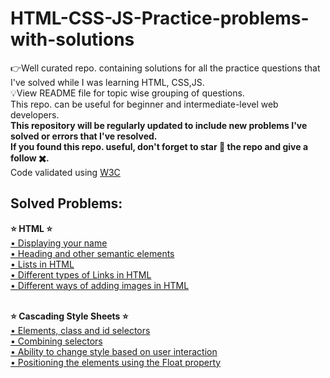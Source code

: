 # HTML-CSS-JS-Practice-problems-with-solutions
👉Well curated repo. containing solutions for all the practice questions that I've solved while I was learning HTML, CSS,JS.<br> 💡View README file for topic wise grouping of questions.<br> This repo. can be useful for beginner and intermediate-level web developers. <br><b>This repository will be regularly updated to include new problems I've solved or errors that I've resolved.<br>If you found this repo. useful, don't forget to star 🌟 the repo and give a follow ✖️.</b><br>Code validated using <a href="https://validator.w3.org/nu/#textarea">W3C</a><br>


<h2>Solved Problems:</h2>
<a><strong>⭐ HTML ⭐</strong></a><br>
<a href="https://github.com/Vishruthh/HTML-CSS-JS-Practice-problems-with-solutions/blob/main/name.html">
    • Displaying your name
</a><br>
<a href="https://github.com/Vishruthh/HTML-CSS-JS-Practice-problems-with-solutions/blob/main/headingnsemantics.html">
    • Heading and other semantic elements
</a><br>
<a href="https://github.com/Vishruthh/HTML-CSS-JS-Practice-problems-with-solutions/blob/main/lists.html">
    • Lists in HTML
</a><br>
<a href="https://github.com/Vishruthh/HTML-CSS-JS-Practice-problems-with-solutions/blob/main/links.html">
    • Different types of Links in HTML
</a><br>
<a href="https://github.com/Vishruthh/HTML-CSS-JS-Practice-problems-with-solutions/blob/main/images.html">
    • Different ways of adding images in HTML
</a><br>

<br><strong>⭐ Cascading Style Sheets ⭐</strong><br>
<a href="https://github.com/Vishruthh/HTML-CSS-JS-Practice-problems-with-solutions/blob/main/cssselectors.html">
    • Elements, class and id selectors
</a><br>
<a href="https://github.com/Vishruthh/HTML-CSS-JS-Practice-problems-with-solutions/blob/main/combiningselectors.html">
    • Combining selectors
</a><br>
<a href="https://github.com/Vishruthh/HTML-CSS-JS-Practice-problems-with-solutions/blob/main/pseudoclassselectors.html">
    • Ability to change style based on user interaction
</a><br>
<a href="https://github.com/Vishruthh/HTML-CSS-JS-Practice-problems-with-solutions/blob/main/floatingelements.html">
    • Positioning the elements using the Float property
</a><br>
